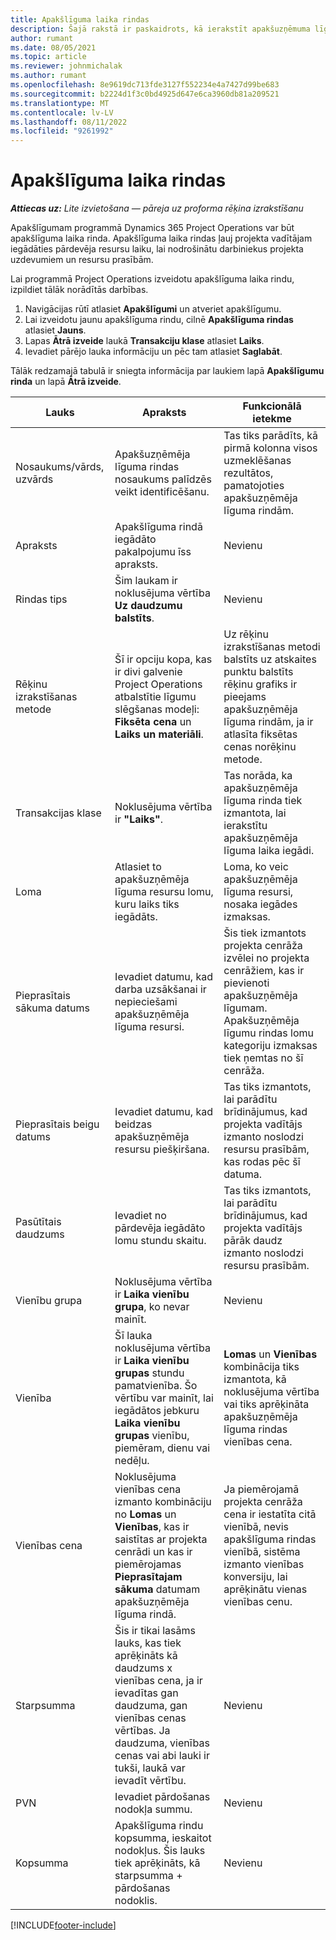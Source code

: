 ```yaml
---
title: Apakšlīguma laika rindas
description: Šajā rakstā ir paskaidrots, kā ierakstīt apakšuzņēmuma līgumu rindas uz laiku un reģistrēt laika iegādi no piegādātājiem.
author: rumant
ms.date: 08/05/2021
ms.topic: article
ms.reviewer: johnmichalak
ms.author: rumant
ms.openlocfilehash: 8e9619dc713fde3127f552234e4a7427d99be683
ms.sourcegitcommit: b2224d1f3c0bd4925d647e6ca3960db81a209521
ms.translationtype: MT
ms.contentlocale: lv-LV
ms.lasthandoff: 08/11/2022
ms.locfileid: "9261992"
---
```

# <a name="subcontract-lines-for-time"></a>Apakšlīguma laika rindas

_**Attiecas uz:** Lite izvietošana — pāreja uz proforma rēķina izrakstīšanu_

Apakšlīgumam programmā Dynamics 365 Project Operations var būt apakšlīguma laika rinda. Apakšlīguma laika rindas ļauj projekta vadītājam iegādāties pārdevēja resursu laiku, lai nodrošinātu darbiniekus projekta uzdevumiem un resursu prasībām.

Lai programmā Project Operations izveidotu apakšlīguma laika rindu, izpildiet tālāk norādītās darbības.

1. Navigācijas rūtī atlasiet **Apakšlīgumi** un atveriet apakšlīgumu.
2. Lai izveidotu jaunu apakšlīguma rindu, cilnē **Apakšlīguma rindas** atlasiet **Jauns**.
3. Lapas **Ātrā izveide** laukā **Transakciju klase** atlasiet **Laiks**.
4. Ievadiet pārējo lauka informāciju un pēc tam atlasiet **Saglabāt**.

  Tālāk redzamajā tabulā ir sniegta informācija par laukiem lapā **Apakšlīgumu rinda** un lapā **Ātrā izveide**.

| **Lauks** | **Apraksts** | **Funkcionālā ietekme** |
| --- | --- | --- |
| Nosaukums/vārds, uzvārds | Apakšuzņēmēja līguma rindas nosaukums palīdzēs veikt identificēšanu. | Tas tiks parādīts, kā pirmā kolonna visos uzmeklēšanas rezultātos, pamatojoties apakšuzņēmēja līguma rindām. |
| Apraksts | Apakšlīguma rindā iegādāto pakalpojumu īss apraksts. |Nevienu |
| Rindas tips |   Šim laukam ir noklusējuma vērtība **Uz daudzumu balstīts**.| Nevienu |
| Rēķinu izrakstīšanas metode | Šī ir opciju kopa, kas ir divi galvenie Project Operations atbalstītie līgumu slēgšanas modeļi: **Fiksēta cena** un **Laiks un materiāli**. | Uz rēķinu izrakstīšanas metodi balstīts uz atskaites punktu balstīts rēķinu grafiks ir pieejams apakšuzņēmēja līguma rindām, ja ir atlasīta fiksētas cenas norēķinu metode. |
| Transakcijas klase | Noklusējuma vērtība ir **"Laiks"**. | Tas norāda, ka apakšuzņēmēja līguma rinda tiek izmantota, lai ierakstītu apakšuzņēmēja līguma laika iegādi. |
| Loma | Atlasiet to apakšuzņēmēja līguma resursu lomu, kuru laiks tiks iegādāts. | Loma, ko veic apakšuzņēmēja līguma resursi, nosaka iegādes izmaksas. |
| Pieprasītais sākuma datums | Ievadiet datumu, kad darba uzsākšanai ir nepieciešami apakšuzņēmēja līguma resursi. | Šis tiek izmantots projekta cenrāža izvēlei no projekta cenrāžiem, kas ir pievienoti apakšuzņēmēja līgumam. Apakšuzņēmēja līgumu rindas lomu kategoriju izmaksas tiek ņemtas no šī cenrāža. |
| Pieprasītais beigu datums | Ievadiet datumu, kad beidzas apakšuzņēmēja resursu piešķiršana. | Tas tiks izmantots, lai parādītu brīdinājumus, kad projekta vadītājs izmanto noslodzi resursu prasībām, kas rodas pēc šī datuma. |
| Pasūtītais daudzums | Ievadiet no pārdevēja iegādāto lomu stundu skaitu. | Tas tiks izmantots, lai parādītu brīdinājumus, kad projekta vadītājs pārāk daudz izmanto noslodzi resursu prasībām. |
| Vienību grupa | Noklusējuma vērtība ir **Laika vienību grupa**, ko nevar mainīt. | Nevienu|
| Vienība | Šī lauka noklusējuma vērtība ir **Laika vienību grupas** stundu pamatvienība. Šo vērtību var mainīt, lai iegādātos jebkuru **Laika vienību grupas** vienību, piemēram, dienu vai nedēļu. | **Lomas** un **Vienības** kombinācija tiks izmantota, kā noklusējuma vērtība vai tiks aprēķināta apakšuzņēmēja līguma rindas vienības cena. |
| Vienības cena | Noklusējuma vienības cena izmanto kombināciju no **Lomas** un **Vienības**, kas ir saistītas ar projekta cenrādi un kas ir piemērojamas **Pieprasītajam sākuma** datumam apakšuzņēmēja līguma rindā. | Ja piemērojamā projekta cenrāža cena ir iestatīta citā vienībā, nevis apakšlīguma rindas vienībā, sistēma izmanto vienības konversiju, lai aprēķinātu vienas vienības cenu. |
| Starpsumma |    Šis ir tikai lasāms lauks, kas tiek aprēķināts kā daudzums x vienības cena, ja ir ievadītas gan daudzuma, gan vienības cenas vērtības. Ja daudzuma, vienības cenas vai abi lauki ir tukši, laukā var ievadīt vērtību. | Nevienu|
| PVN |   Ievadiet pārdošanas nodokļa summu. |Nevienu |
| Kopsumma | Apakšlīguma rindu kopsumma, ieskaitot nodokļus. Šis lauks tiek aprēķināts, kā starpsumma + pārdošanas nodoklis.|Nevienu |

[!INCLUDE[footer-include](../../includes/footer-banner.md)]
